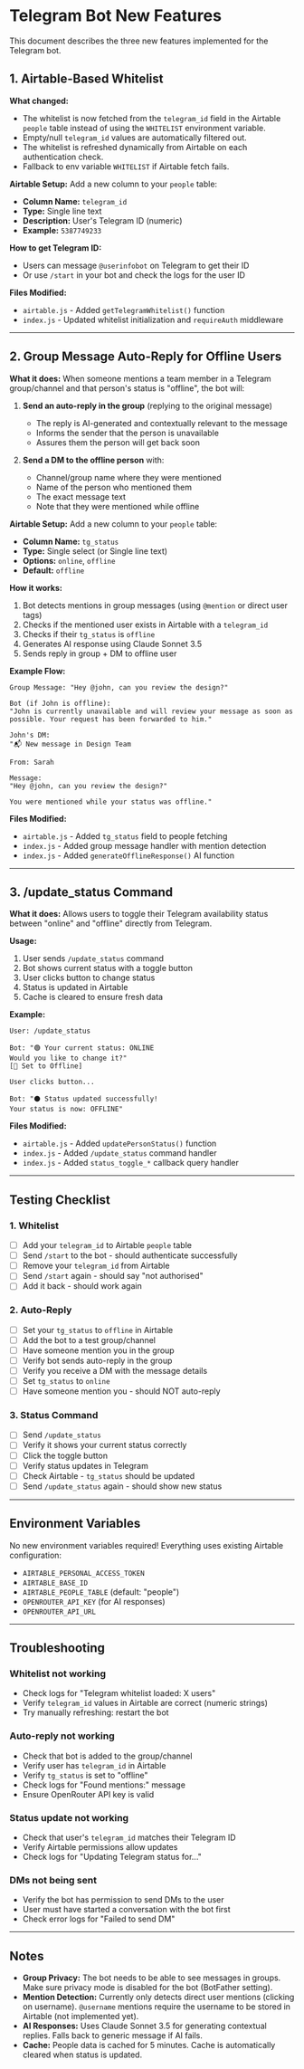 # Telegram Bot New Features

This document describes the three new features implemented for the Telegram bot.

## 1. Airtable-Based Whitelist

**What changed:**

- The whitelist is now fetched from the `telegram_id` field in the Airtable `people` table instead of using the `WHITELIST` environment variable.
- Empty/null `telegram_id` values are automatically filtered out.
- The whitelist is refreshed dynamically from Airtable on each authentication check.
- Fallback to env variable `WHITELIST` if Airtable fetch fails.

**Airtable Setup:**
Add a new column to your `people` table:

- **Column Name:** `telegram_id`
- **Type:** Single line text
- **Description:** User's Telegram ID (numeric)
- **Example:** `5387749233`

**How to get Telegram ID:**

- Users can message `@userinfobot` on Telegram to get their ID
- Or use `/start` in your bot and check the logs for the user ID

**Files Modified:**

- `airtable.js` - Added `getTelegramWhitelist()` function
- `index.js` - Updated whitelist initialization and `requireAuth` middleware

---

## 2. Group Message Auto-Reply for Offline Users

**What it does:**
When someone mentions a team member in a Telegram group/channel and that person's status is "offline", the bot will:

1. **Send an auto-reply in the group** (replying to the original message)

   - The reply is AI-generated and contextually relevant to the message
   - Informs the sender that the person is unavailable
   - Assures them the person will get back soon

2. **Send a DM to the offline person** with:
   - Channel/group name where they were mentioned
   - Name of the person who mentioned them
   - The exact message text
   - Note that they were mentioned while offline

**Airtable Setup:**
Add a new column to your `people` table:

- **Column Name:** `tg_status`
- **Type:** Single select (or Single line text)
- **Options:** `online`, `offline`
- **Default:** `offline`

**How it works:**

1. Bot detects mentions in group messages (using `@mention` or direct user tags)
2. Checks if the mentioned user exists in Airtable with a `telegram_id`
3. Checks if their `tg_status` is `offline`
4. Generates AI response using Claude Sonnet 3.5
5. Sends reply in group + DM to offline user

**Example Flow:**

```
Group Message: "Hey @john, can you review the design?"

Bot (if John is offline):
"John is currently unavailable and will review your message as soon as possible. Your request has been forwarded to him."

John's DM:
"📬 New message in Design Team

From: Sarah

Message:
"Hey @john, can you review the design?"

You were mentioned while your status was offline."
```

**Files Modified:**

- `airtable.js` - Added `tg_status` field to people fetching
- `index.js` - Added group message handler with mention detection
- `index.js` - Added `generateOfflineResponse()` AI function

---

## 3. /update_status Command

**What it does:**
Allows users to toggle their Telegram availability status between "online" and "offline" directly from Telegram.

**Usage:**

1. User sends `/update_status` command
2. Bot shows current status with a toggle button
3. User clicks button to change status
4. Status is updated in Airtable
5. Cache is cleared to ensure fresh data

**Example:**

```
User: /update_status

Bot: "🟢 Your current status: ONLINE
Would you like to change it?"
[📴 Set to Offline]

User clicks button...

Bot: "⚫ Status updated successfully!
Your status is now: OFFLINE"
```

**Files Modified:**

- `airtable.js` - Added `updatePersonStatus()` function
- `index.js` - Added `/update_status` command handler
- `index.js` - Added `status_toggle_*` callback query handler

---

## Testing Checklist

### 1. Whitelist

- [ ] Add your `telegram_id` to Airtable `people` table
- [ ] Send `/start` to the bot - should authenticate successfully
- [ ] Remove your `telegram_id` from Airtable
- [ ] Send `/start` again - should say "not authorised"
- [ ] Add it back - should work again

### 2. Auto-Reply

- [ ] Set your `tg_status` to `offline` in Airtable
- [ ] Add the bot to a test group/channel
- [ ] Have someone mention you in the group
- [ ] Verify bot sends auto-reply in the group
- [ ] Verify you receive a DM with the message details
- [ ] Set `tg_status` to `online`
- [ ] Have someone mention you - should NOT auto-reply

### 3. Status Command

- [ ] Send `/update_status`
- [ ] Verify it shows your current status correctly
- [ ] Click the toggle button
- [ ] Verify status updates in Telegram
- [ ] Check Airtable - `tg_status` should be updated
- [ ] Send `/update_status` again - should show new status

---

## Environment Variables

No new environment variables required! Everything uses existing Airtable configuration:

- `AIRTABLE_PERSONAL_ACCESS_TOKEN`
- `AIRTABLE_BASE_ID`
- `AIRTABLE_PEOPLE_TABLE` (default: "people")
- `OPENROUTER_API_KEY` (for AI responses)
- `OPENROUTER_API_URL`

---

## Troubleshooting

### Whitelist not working

- Check logs for "Telegram whitelist loaded: X users"
- Verify `telegram_id` values in Airtable are correct (numeric strings)
- Try manually refreshing: restart the bot

### Auto-reply not working

- Check that bot is added to the group/channel
- Verify user has `telegram_id` in Airtable
- Verify `tg_status` is set to "offline"
- Check logs for "Found mentions:" message
- Ensure OpenRouter API key is valid

### Status update not working

- Check that user's `telegram_id` matches their Telegram ID
- Verify Airtable permissions allow updates
- Check logs for "Updating Telegram status for..."

### DMs not being sent

- Verify the bot has permission to send DMs to the user
- User must have started a conversation with the bot first
- Check error logs for "Failed to send DM"

---

## Notes

- **Group Privacy:** The bot needs to be able to see messages in groups. Make sure privacy mode is disabled for the bot (BotFather setting).
- **Mention Detection:** Currently only detects direct user mentions (clicking on username). `@username` mentions require the username to be stored in Airtable (not implemented yet).
- **AI Responses:** Uses Claude Sonnet 3.5 for generating contextual replies. Falls back to generic message if AI fails.
- **Cache:** People data is cached for 5 minutes. Cache is automatically cleared when status is updated.

